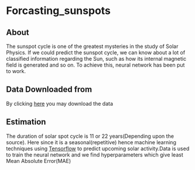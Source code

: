 # Forcasting_sunspots
## About
The sunspot cycle is one of the greatest mysteries in the study of Solar Physics. 
If we could predict the sunspot cycle, we can know about a lot of classified information regarding the Sun,
such as how its internal magnetic field is generated and so on. To achieve this, neural network has been put to work.
## Data Downloaded from
By clicking [here](https://storage.googleapis.com/laurencemoroney-blog.appspot.com/Sunspots.csv) you may download the data
## Estimation
The duration of solar spot cycle is 11 or 22 years(Depending upon the source). Here since it is a seasonal(repetitive) hence machine learning techniques using [Tensorflow](https://www.tensorflow.org/guide) to predict upcoming solar activity.Data is used to train the neural network and we find hyperparameters which give least Mean Absolute Error(MAE)
